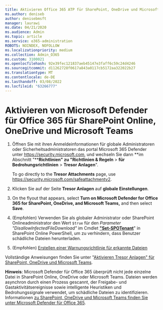 ```yaml
---
title: Aktivieren Office 365 ATP für SharePoint, OneDrive und Microsoft Teams
ms.author: deniseb
author: denisebmsft
manager: laurawi
ms.date: 04/21/2020
ms.audience: Admin
ms.topic: article
ms.service: o365-administration
ROBOTS: NOINDEX, NOFOLLOW
ms.localizationpriority: medium
ms.collection: Admin_O365
ms.custom: 3100021
ms.openlocfilehash: 92e39fec121837aeb45147e3faff6c59c24d4246
ms.sourcegitcommit: d11262728f0617a843a0117cb5172aa322022b27
ms.translationtype: MT
ms.contentlocale: de-DE
ms.lasthandoff: 03/08/2022
ms.locfileid: "63266777"
---
```

# <a name="enable-microsoft-defender-for-office-365-for-sharepoint-online-onedrive-and-microsoft-teams"></a>Aktivieren von Microsoft Defender für Office 365 für SharePoint Online, OneDrive und Microsoft Teams

1. Öffnen Sie mit ihren Anmeldeinformationen für globale Administratoren oder Sicherheitsadministratoren das portal Microsoft 365 Defender unter <https://security.microsoft.com>, und wechseln Sie dann **im Abschnitt "****Richtlinien" zu "Richtlinien & Regeln** \> **für Bedrohungsrichtlinien** \> **Tresor Anlagen**".

   To go directly to the **Tresor Attachments** page, use <https://security.microsoft.com/safeattachmentv2>.

2. Klicken Sie auf der Seite **Tresor Anlagen** auf **globale Einstellungen**.
3. On the flyout that appears, select **Turn on Microsoft Defender for Office 365 for SharePoint, OneDrive, and Microsoft Teams,** and then select **Save**.
4. (Empfohlen) Verwenden Sie als globaler Administrator oder SharePoint Onlineadministrator den Wert `$true` für den *Parameter "DisallowInfectedFileDownload"* im Cmdlet **["Set-SPOTenant](https://docs.microsoft.com/powershell/module/sharepoint-online/Set-SPOTenant)**" in SharePoint Online PowerShell, um zu verhindern, dass Benutzer schädliche Dateien herunterladen.
5. (Empfohlen) [Erstellen einer Warnungsrichtlinie für erkannte Dateien](https://docs.microsoft.com/microsoft-365/security/office-365-security/turn-on-mdo-for-spo-odb-and-teams#step-3-recommended-use-the-microsoft-365-defender-portal-to-create-an-alert-policy-for-detected-files)

Vollständige Anweisungen finden Sie unter "[Aktivieren Tresor Anlagen" für SharePoint, OneDrive und Microsoft Teams](https://docs.microsoft.com/microsoft-365/security/office-365-security/turn-on-atp-for-spo-odb-and-teams).

**Hinweis**: Microsoft Defender für Office 365 überprüft nicht jede einzelne Datei in SharePoint Online, OneDrive oder Microsoft Teams. Dateien werden asynchron durch einen Prozess gescannt, der Freigabe- und Gastaktivitätsereignisse sowie intelligente Heuristiken und Bedrohungssignale verwendet, um schädliche Dateien zu identifizieren. Informationen [zu SharePoint, OneDrive und Microsoft Teams finden Sie unter Microsoft Defender für Office 365](https://docs.microsoft.com/microsoft-365/security/office-365-security/atp-for-spo-odb-and-teams).

